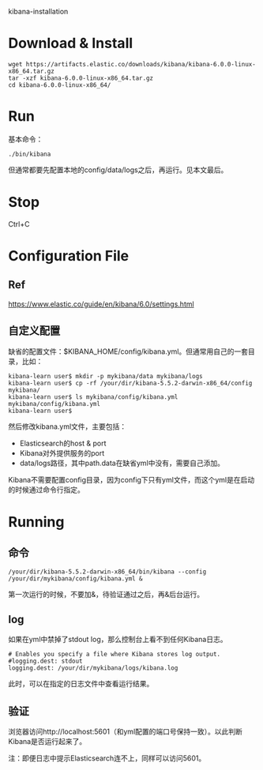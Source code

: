 kibana-installation

# Download & Install

    wget https://artifacts.elastic.co/downloads/kibana/kibana-6.0.0-linux-x86_64.tar.gz
    tar -xzf kibana-6.0.0-linux-x86_64.tar.gz
    cd kibana-6.0.0-linux-x86_64/

# Run

基本命令：

    ./bin/kibana

但通常都要先配置本地的config/data/logs之后，再运行。见本文最后。

# Stop

Ctrl+C

# Configuration File

## Ref

https://www.elastic.co/guide/en/kibana/6.0/settings.html

## 自定义配置

缺省的配置文件：$KIBANA_HOME/config/kibana.yml。但通常用自己的一套目录，比如：

    kibana-learn user$ mkdir -p mykibana/data mykibana/logs
    kibana-learn user$ cp -rf /your/dir/kibana-5.5.2-darwin-x86_64/config mykibana/
    kibana-learn user$ ls mykibana/config/kibana.yml 
    mykibana/config/kibana.yml
    kibana-learn user$ 

然后修改kibana.yml文件，主要包括：

- Elasticsearch的host & port
- Kibana对外提供服务的port
- data/logs路径，其中path.data在缺省yml中没有，需要自己添加。

Kibana不需要配置config目录，因为config下只有yml文件，而这个yml是在启动的时候通过命令行指定。

# Running

## 命令

    /your/dir/kibana-5.5.2-darwin-x86_64/bin/kibana --config /your/dir/mykibana/config/kibana.yml &

第一次运行的时候，不要加&，待验证通过之后，再&后台运行。

## log

如果在yml中禁掉了stdout log，那么控制台上看不到任何Kibana日志。

    # Enables you specify a file where Kibana stores log output.
    #logging.dest: stdout
    logging.dest: /your/dir/mykibana/logs/kibana.log

此时，可以在指定的日志文件中查看运行结果。

## 验证

浏览器访问http://localhost:5601（和yml配置的端口号保持一致）。以此判断Kibana是否运行起来了。

注：即便日志中提示Elasticsearch连不上，同样可以访问5601。